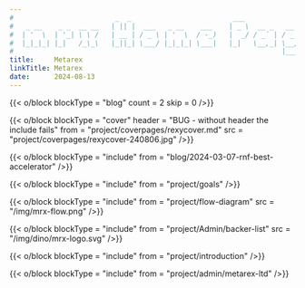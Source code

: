 ```yaml
---
#                         _  _                         ___
#   _ __    _ _  __ __   | || |  ___   _ __    ___    | _ \  __ _   __ _   ___
#  | '  \  | '_| \ \ /   | __ | / _ \ | '  \  / -_)   |  _/ / _` | / _` | / -_)
#  |_|_|_| |_|   /_\_\   |_||_| \___/ |_|_|_| \___|   |_|   \__,_| \__, | \___|
#                                                                  |___/
title:     Metarex
linkTitle: Metarex
date:      2024-08-13
---
```


{{< o/block blockType = "blog" count = 2 skip = 0 />}}

{{< o/block
    blockType = "cover"
    header = "BUG - without header the include fails"
    from = "project/coverpages/rexycover.md"
    src = "project/coverpages/rexycover-240806.jpg"
/>}}

{{< o/block
    blockType = "include"
    from = "blog/2024-03-07-rnf-best-accelerator"
/>}}

{{< o/block blockType = "include" from = "project/goals" />}}

{{< o/block
    blockType = "include"
    from = "project/flow-diagram"
    src = "/img/mrx-flow.png"
/>}}

{{< o/block
    blockType = "include"
    from = "project/Admin/backer-list"
    src = "/img/dino/mrx-logo.svg"
/>}}

{{< o/block blockType = "include" from = "project/introduction" />}}

<!-- {{< o/block blockType = "include" from = "project/videos" />}} -->

{{< o/block blockType = "include" from = "project/admin/metarex-ltd" />}}
